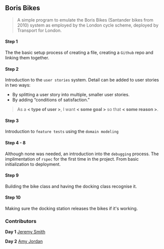 ## Boris Bikes 
> A simple program to emulate the Boris Bikes (Santander bikes from 2010) system
> as employed by the London cycle scheme, deployed by Transport for London.

#### Step 1

The the basic setup process of creating a file, creating a `Github` repo and
linking them together.

#### Step 2

Introduction to the `user stories` system.
Detail can be added to user stories in two ways:

- By splitting a user story into multiple, smaller user stories.
- By adding “conditions of satisfaction.”

> As a **< type of user >**, I want **< some goal >** so that **< some reason >**.

#### Step 3

Introduction to `feature tests` using the `domain modeling`

#### Step 4 - 8

Although none was needed, an introduction into the `debugging` process.
The implimentation of `rspec` for the first time in the project.
From basic initialization to deployment.

#### Step 9

Building the bike class and having the docking class recognise it.

#### Step 10

Making sure the docking station releases the bikes if it's working.



### Contributors

**Day 1** [Jeremy Smith](https://github.com/JRRS1982)

**Day 2** [Amy Jordan](https://github.com/amyj0rdan)

